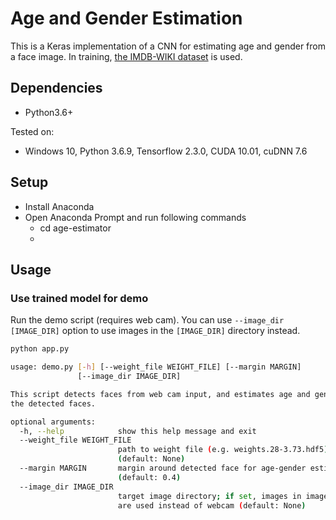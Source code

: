 # Age and Gender Estimation
This is a Keras implementation of a CNN for estimating age and gender from a face image.
In training, [the IMDB-WIKI dataset](https://data.vision.ee.ethz.ch/cvl/rrothe/imdb-wiki/) is used.

## Dependencies
- Python3.6+

Tested on:
- Windows 10, Python 3.6.9, Tensorflow 2.3.0, CUDA 10.01, cuDNN 7.6

## Setup
- Install Anaconda
- Open Anaconda Prompt and run following commands
    - cd age-estimator
    - 

## Usage

### Use trained model for demo
Run the demo script (requires web cam).
You can use `--image_dir [IMAGE_DIR]` option to use images in the `[IMAGE_DIR]` directory instead.

```sh
python app.py
```

```sh
usage: demo.py [-h] [--weight_file WEIGHT_FILE] [--margin MARGIN]
               [--image_dir IMAGE_DIR]

This script detects faces from web cam input, and estimates age and gender for
the detected faces.

optional arguments:
  -h, --help            show this help message and exit
  --weight_file WEIGHT_FILE
                        path to weight file (e.g. weights.28-3.73.hdf5)
                        (default: None)
  --margin MARGIN       margin around detected face for age-gender estimation
                        (default: 0.4)
  --image_dir IMAGE_DIR
                        target image directory; if set, images in image_dir
                        are used instead of webcam (default: None)
```